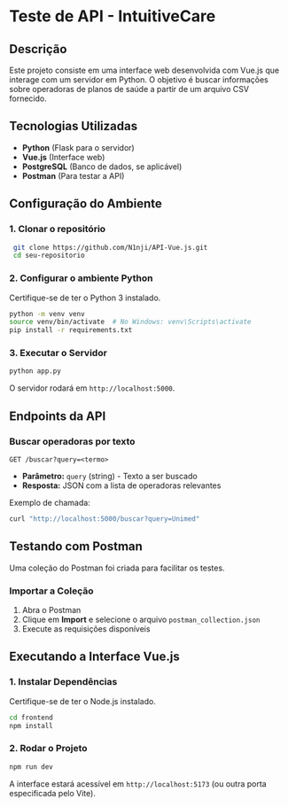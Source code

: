 # Teste de API - IntuitiveCare

## Descrição
Este projeto consiste em uma interface web desenvolvida com Vue.js que interage com um servidor em Python. 
O objetivo é buscar informações sobre operadoras de planos de saúde a partir de um arquivo CSV fornecido.

## Tecnologias Utilizadas
- **Python** (Flask para o servidor)
- **Vue.js** (Interface web)
- **PostgreSQL** (Banco de dados, se aplicável)
- **Postman** (Para testar a API)

## Configuração do Ambiente
### 1. Clonar o repositório
```sh
 git clone https://github.com/N1nji/API-Vue.js.git
 cd seu-repositorio
```

### 2. Configurar o ambiente Python
Certifique-se de ter o Python 3 instalado.

```sh
python -m venv venv
source venv/bin/activate  # No Windows: venv\Scripts\activate
pip install -r requirements.txt
```

### 3. Executar o Servidor
```sh
python app.py
```

O servidor rodará em `http://localhost:5000`.

## Endpoints da API
### **Buscar operadoras por texto**
`GET /buscar?query=<termo>`
- **Parâmetro:** `query` (string) - Texto a ser buscado
- **Resposta:** JSON com a lista de operadoras relevantes

Exemplo de chamada:
```sh
curl "http://localhost:5000/buscar?query=Unimed"
```

## Testando com Postman
Uma coleção do Postman foi criada para facilitar os testes.

### Importar a Coleção
1. Abra o Postman
2. Clique em **Import** e selecione o arquivo `postman_collection.json`
3. Execute as requisições disponíveis

## Executando a Interface Vue.js
### 1. Instalar Dependências
Certifique-se de ter o Node.js instalado.
```sh
cd frontend
npm install
```

### 2. Rodar o Projeto
```sh
npm run dev
```

A interface estará acessível em `http://localhost:5173` (ou outra porta especificada pelo Vite).



